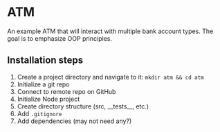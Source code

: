 # ATM

An example ATM that will interact with multiple bank account types. The goal is to emphasize OOP principles.

## Installation steps

1. Create a project directory and navigate to it: `mkdir atm && cd atm`
1. Initialize a git repo
1. Connect to remote repo on GitHub
1. Initialize Node project
1. Create directory structure (src, \_\_tests\_\_, etc.)
1. Add `.gitignore`
2. Add dependencies (may not need any?)